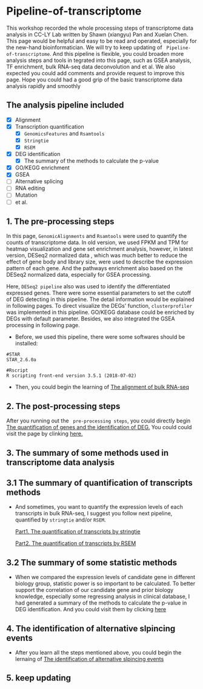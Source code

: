 # Pipeline-of-transcriptome

This workshop recorded the whole processing steps of transcriptome data analysis in CC-LY Lab written by Shawn (xiangyu) Pan and Xuelan Chen. This page would be helpful and easy to be read and operated, especially for the new-hand bioinformatician. We will try to keep updating of ` Pipeline-of-transcriptome`. And this pipeline is flexible, you could broaden more analysis steps and tools in tegrated into this page, such as GSEA analysis, TF enrichment, bulk RNA-seq data deconvolution and et al. We also expected you could add comments and provide request to improve this page. Hope you could had a good grip of the basic transcriptome data analysis rapidly and smoothly

## **The analysis pipeline included**

- [x] Alignment
- [x] Transcription quantification
  - [x] `GenomicsFeatures` and `Rsamtools`
  - [x] `Stringtie`
  - [x] `RSEM`
- [x] DEG identification
  - [x] The summary of the methods to calculate the p-value
- [x] GO/KEGG enrichment
- [x] GSEA
- [ ] Alternative splicing
- [ ] RNA editing
- [ ] Mutation
- [ ] et al.

## 1. The pre-processing steps

In this page, ```GenomicAlignments``` and ```Rsamtools``` were used to quantify the counts of transcriptome  data. In old version, we used FPKM and TPM for heatmap visualization and gene set enrichment analysis, however, in latest version,  DESeq2 normalized data , which was much better to reduce the effect of gene body and library size, were used to describe the expression pattern of each gene. And the pathways enrichment also based on the DESeq2 normalized data, especially for GSEA processing. 

Here, ```DESeq2 pipeline``` also was used to identify the differentiated expressed genes. There were some essential parameters to set the cutoff of DEG detecting in this pipeline. The detail information would be explained in following pages. To direct visualize the DEGs' function, ```clusterprofiler``` was implemented in this pipeline. GO/KEGG database could be enriched by DEGs with default parameter.  Besides, we also integrated the GSEA processing in following page.

- Before, we used this pipeline, there were some softwares should be installed: 

~~~shell
#STAR
STAR_2.6.0a

#Rscript
R scripting front-end version 3.5.1 (2018-07-02)
~~~

- Then, you could begin the learning of [The alignment of bulk RNA-seq](step1.md)

## 2. The post-processing steps

After you running out the ` pre-processing steps`, you could directly begin [The quantification of genes and the identification of DEG.](step2.md) You could could visit the page by clinking [here.](step2.md)

## 3. The summary of some methods  used in transcriptome data analysis

## 3.1 The summary of quantification of transcripts methods  

- And sometimes, you want to quantify the expression levels of each transcripts in bulk RNA-seq, I suggest you follow next pipeline, quantified by ``stringtie`` and/or `RSEM`. 

  [Part1. The quantification of transcripts by stringtie ](step3.md)

  [Part2. The quantification of transcripts by RSEM](step4.md)

## 3.2 The summary of some statistic methods

- When we compared the expression levels of candidate gene in different biology group, statistic power is so important to be calculated. To better support the correlation of our candidate gene and prior biology knowledge, especially some regressing analysis in clinical database, I had generated a summary of the methods to calculate the p-value in DEG identification. And you could visit them by clicking [here](pvalue_cal.md)

## 4. The identification of alternative slpincing events

- After you learn all the steps mentioned above, you could begin the lernaing of [The identification of alternative slpincing events]()

## 5. keep updating















